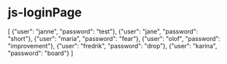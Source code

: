 # js-loginPage

[
   {"user": "janne", "password": "test"}, 
   {"user": "jane", "password": "short"},
   {"user": "maria", "password": "fear"},
   {"user": "olof", "password": "improvement"},
   {"user": "fredrik", "password": "drop"},
   {"user": "karina", "password": "board"}
]
